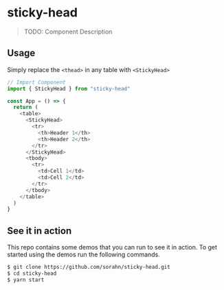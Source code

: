 # sticky-head

> TODO: Component Description

## Usage

Simply replace the `<thead>` in any table with `<StickyHead>`

```js
// Import Component
import { StickyHead } from "sticky-head"

const App = () => {
  return (
    <table>
      <StickyHead>
        <tr>
          <th>Header 1</th>
          <th>Header 2</th>
        </tr>
      </StickyHead>
      <tbody>
        <tr>
          <td>Cell 1</td>
          <td>Cell 2</td>
        </tr>
      </tbody>
    </table>
  )
}
```

## See it in action
This repo contains some demos that you can run to see it in action. To get started using the demos run the following commands.
```sh
$ git clone https://github.com/sorahn/sticky-head.git
$ cd sticky-head
$ yarn start
```